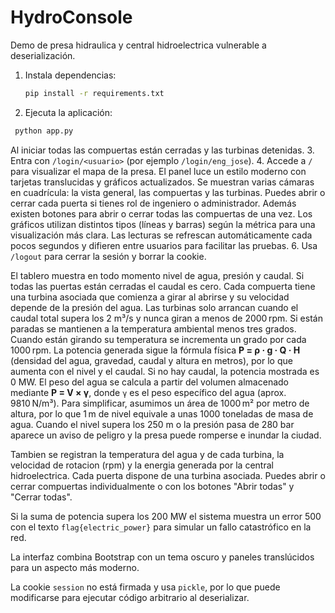 # HydroConsole

Demo de presa hidraulica y central hidroelectrica vulnerable a deserialización.

1. Instala dependencias:
   ```bash
   pip install -r requirements.txt
   ```
2. Ejecuta la aplicación:
 ```bash
  python app.py
  ```
Al iniciar todas las compuertas están cerradas y las turbinas detenidas.
3. Entra con `/login/<usuario>` (por ejemplo `/login/eng_jose`).
4. Accede a `/` para visualizar el mapa de la presa. El panel luce un estilo moderno con tarjetas translucidas y gráficos actualizados. Se muestran varias cámaras en cuadrícula: la vista general, las compuertas y las turbinas.
   Puedes abrir o cerrar cada puerta si tienes rol de ingeniero o administrador. Además existen botones para abrir o cerrar todas las compuertas de una vez.
   Los gráficos utilizan distintos tipos (líneas y barras) según la métrica para una visualización más clara.
   Las lecturas se refrescan automáticamente cada pocos segundos y difieren entre usuarios para facilitar las pruebas.
6. Usa `/logout` para cerrar la sesión y borrar la cookie.

El tablero muestra en todo momento nivel de agua, presión y caudal. Si todas las puertas están cerradas el caudal es cero. Cada compuerta tiene una turbina asociada que comienza a girar al abrirse y su velocidad depende de la presión del agua.
Las turbinas solo arrancan cuando el caudal total supera los 2 m³/s y nunca giran a menos de 2000 rpm. Si están paradas se mantienen a la temperatura ambiental menos tres grados. Cuando están girando su temperatura se incrementa un grado por cada 1000 rpm. La potencia generada sigue la fórmula física **P = ρ · g · Q · H** (densidad del agua, gravedad, caudal y altura en metros), por lo que aumenta con el nivel y el caudal. Si no hay caudal, la potencia mostrada es 0 MW.
El peso del agua se calcula a partir del volumen almacenado mediante **P = V × γ**,
donde `γ` es el peso específico del agua (aprox. 9810 N/m³). Para simplificar,
asumimos un área de 1000 m² por metro de altura, por lo que 1 m de nivel
equivale a unas 1000 toneladas de masa de agua.
Cuando el nivel supera los 250 m o la presión pasa de 280 bar aparece un aviso de peligro y la presa puede romperse e inundar la ciudad.

 Tambien se registran la temperatura del agua y de cada turbina, la velocidad de rotacion (rpm) y la energia generada por la central hidroelectrica. Cada puerta dispone de una turbina asociada. Puedes abrir o cerrar compuertas individualmente o con los botones "Abrir todas" y "Cerrar todas".

 Si la suma de potencia supera los 200 MW el sistema muestra un error 500 con el texto `flag{electric_power}` para simular un fallo catastrófico en la red.

La interfaz combina Bootstrap con un tema oscuro y paneles translúcidos para un aspecto más moderno.

La cookie `session` no está firmada y usa `pickle`, por lo que puede modificarse para ejecutar código arbitrario al deserializar.
